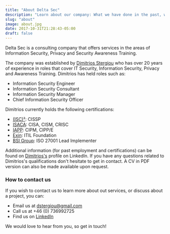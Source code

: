 ```yaml
---
title: "About Delta Sec"
description: "Learn about our company: What we have done in the past, what we are currently doing and who will be helping you if you choose to go with us"
slug: "about"
image: about.jpg
date: 2017-10-31T21:28:43-05:00
draft: false
---
```


Delta Sec is a consulting company that offers services in the areas of Information Security, Privacy and Security Awareness Training. 

The company was established by [Dimitrios Stergiou](https://www.linkedin.com/in/dstergiou/) who has over 20 years of experience in roles that cover IT Security, Information Security, Privacy and Awareness Training. Dimitrios has held roles such as:

* Information Security Engineer
* Information Security Consultant
* Information Security Manager
* Chief Information Security Officer

Dimitrios currently holds the following certifications:

* [(ISC)²](https://www.isc2.org): CISSP
* [ISACA](https://www.isaca.org): CISA, CISM, CRISC
* [IAPP](https://iapp.org/): CIPM, CIPP/E
* [Exin](https://www.exin.com/): ITIL Foundation
* [BSI Group](https://www.bsigroup.com/): ISO 27001 Lead Implementer

Additional information (for past employment and certifications) can be found on [Dimitrios's](https://www.linkedin.com/in/dstergiou/) profile on LinkedIn. If you have any questions related to Dimitrios's qualifications don't hesitate to get in contact. A CV in PDF version can also be made available upon request.

### How to contact us
If you wish to contact us to learn more about out services, or discuss about a project, you can:

* Email us at [dstergiou@gmail.com](mailto:dstergiou@gmail.com)
* Call us at +46 (0) 736992725
* Find us on [LinkedIn](https://www.linkedin.com/in/dstergiou/) 

We would love to hear from you, so get in touch!